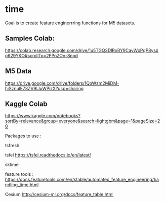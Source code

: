 # time

Goal is to create feature enginerrring functions for M5 datasets.



## Samples Colab:
   https://colab.research.google.com/drive/1u5TGQ3DlRoBY9CayWxPqP8ysdq629YKO#scrollTo=2FPnZOn-8nnd


## M5 Data
   https://drive.google.com/drive/folders/1QoWzm2MiDM-hiSznulE73ZV9IJuWPizX?usp=sharing



## Kaggle Colab
https://www.kaggle.com/notebooks?sortBy=relevance&group=everyone&search=lightgbm&page=1&pageSize=20



Packages to use :

 tsfresh

tsfel   https://tsfel.readthedocs.io/en/latest/

sktime


feature tools :
https://docs.featuretools.com/en/stable/automated_feature_engineering/handling_time.html

Cesium
http://cesium-ml.org/docs/feature_table.html


